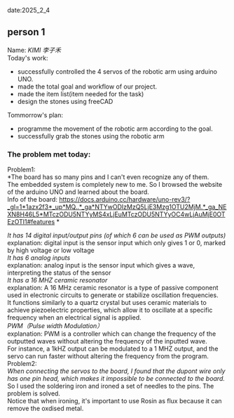 date:2025_2_4

## person 1
Name: *KIMI 李子禾*  
Today's work:
- successfully controlled the 4 servos of the robotic arm using arduino UNO.
- made the total goal and workflow of our project.
- made the item list(item needed for the task)
- design the stones using freeCAD

Tommorrow's plan:  
- programme the movement of the robotic arm according to the goal.
- successfully grab the stones using the robotic arm

### The problem met today: 
Problem1:  
*The board has so many pins and I can't even recognize any of them.  
The embedded system is completely new to me. So I browsed the website of the arduino UNO and learned about the board.  
Info of the board: https://docs.arduino.cc/hardware/uno-rev3/?_gl=1*1azx2f3*_up*MQ..*_ga*NTYwODIzMzQ5LjE3Mzg1OTU2MjM.*_ga_NEXN8H46L5*MTczODU5NTYyMS4xLjEuMTczODU5NTYyOC4wLjAuMjE0OTEzOTI1#features *

  *It has 14 digital input/output pins (of which 6 can be used as PWM outputs)*  
explanation: digital input is the sensor input which only gives 1 or 0, marked by high voltage or low voltage  
  *It has 6 analog inputs*  
explanation: analog input is the sensor input which gives a wave, interpreting the status of the sensor  
  *It has a 16 MHZ ceramic resonator*  
explanation: A 16 MHz ceramic resonator is a type of passive component used in electronic circuits to generate or stabilize oscillation frequencies.   
It functions similarly to a quartz crystal but uses ceramic materials to achieve piezoelectric properties, which allow it to oscillate at a specific frequency when an electrical signal is applied.  
  *PWM（Pulse width Modulation）*  
explanation:
PWM is a controller which can change the frequency of the outputted waves without altering the frequency of the inputted wave.  
For instance, a 1kHZ output can be modulated to a 1 MHZ output, and the servo can run faster without altering the frequency from the program.  
  Problem2:  
*When connecting the servos to the board, I found that the dupont wire only has one pin head, which makes it impossible to be connected to the board.*  
So I used the soldering iron and ironed a set of needles to the pins. The problem is solved.  
Notice that when ironing, it's important to use Rosin as flux because it can remove the oxdised metal.  
